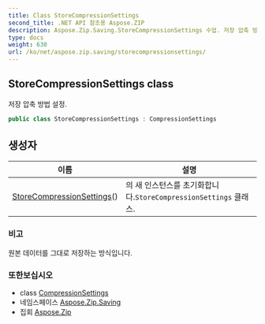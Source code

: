 ```yaml
---
title: Class StoreCompressionSettings
second_title: .NET API 참조용 Aspose.ZIP
description: Aspose.Zip.Saving.StoreCompressionSettings 수업. 저장 압축 방법 설정.
type: docs
weight: 630
url: /ko/net/aspose.zip.saving/storecompressionsettings/
---
```

## StoreCompressionSettings class

저장 압축 방법 설정.

```csharp
public class StoreCompressionSettings : CompressionSettings
```

## 생성자

| 이름 | 설명 |
| --- | --- |
| [StoreCompressionSettings](storecompressionsettings/)() | 의 새 인스턴스를 초기화합니다.`StoreCompressionSettings` 클래스. |

### 비고

원본 데이터를 그대로 저장하는 방식입니다.

### 또한보십시오

* class [CompressionSettings](../compressionsettings/)
* 네임스페이스 [Aspose.Zip.Saving](../../aspose.zip.saving/)
* 집회 [Aspose.Zip](../../)


